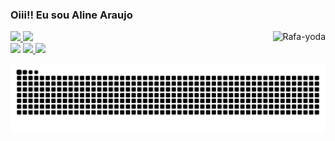 <h3> Oiii!! Eu sou Aline Araujo</h3>
<div>
<a href="https://github.com/alinearaujo-ti">
<img height="180em" src="https://github-readme-stats.vercel.app/api?username=alinearaujo-ti&show_icons=true&theme=dracula&include_all_commits=true&count_private=true"/>
<img height="180em" src="https://github-readme-stats.vercel.app/api/top-langs/?username=alinearaujo-ti&layout=compact&langs_count=16&theme=dracula"/>
<img align="right" alt="Rafa-yoda" src="https://cdn.discordapp.com/attachments/795358919417397249/825430589581688872/hi.gif">
</div>

<div>
<a href="https://www.linkedin.com/in/alinearaujo-si/" target="_blank"><img src="https://img.shields.io/badge/linkedin-%230077B5.svg?&style=for-the-badge&logo=linkedin&logoColor=white" target="_blank"></a> 
<a href="https://www.instagram.com/alinearaujo.ti/" target="_blank"><img src = "https://img.shields.io/badge/instagram-%23E4405F.svg?&style=for-the-badge&logo=instagram&logoColor=white">
<a href="https://www.facebook.com/alinearaujo.ti" target="_blank"><img src = "https://img.shields.io/badge/facebook-%231877F2.svg?&style=for-the-badge&logo=facebook&logoColor=white"> 

  ![Snake animation](https://github.com/alinearaujo-ti/alinearaujo-ti/blob/output/github-contribution-grid-snake.svg)
</div>

